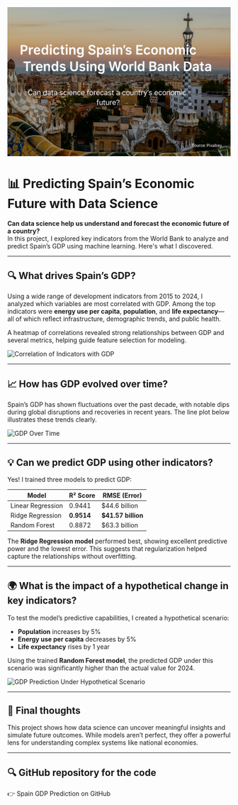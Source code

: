 
![Predicting Spain's Economic Trends Using World Bank Data](https://github.com/danirzrz/spain-gdp-prediction-v2/blob/main/spain_economy_banner.jpg)

# 📊 Predicting Spain’s Economic Future with Data Science

**Can data science help us understand and forecast the economic future of a country?**  
In this project, I explored key indicators from the World Bank to analyze and predict Spain’s GDP using machine learning. Here's what I discovered.

---

## 🔍 What drives Spain’s GDP?

Using a wide range of development indicators from 2015 to 2024, I analyzed which variables are most correlated with GDP. Among the top indicators were **energy use per capita**, **population**, and **life expectancy**—all of which reflect infrastructure, demographic trends, and public health.

A heatmap of correlations revealed strong relationships between GDP and several metrics, helping guide feature selection for modeling.

![Correlation of Indicators with GDP](https://eu-prod.asyncgw.teams.microsoft.com/v1/objects/0-weu-d11-86a4df61534b7a6728feb8f2c80c6a91/views/original/generated_image.png)

---

## 📈 How has GDP evolved over time?

Spain’s GDP has shown fluctuations over the past decade, with notable dips during global disruptions and recoveries in recent years. The line plot below illustrates these trends clearly.

![GDP Over Time](https://eu-prod.asyncgw.teams.microsoft.com/v1/objects/0-weu-d21-912082417ac0720c9de8e471d6617139/views/original/generated_image.png)

---

## 💡 Can we predict GDP using other indicators?

Yes! I trained three models to predict GDP:

| Model              | R² Score | RMSE (Error)       |
|--------------------|----------|--------------------|
| Linear Regression  | 0.9441   | \$44.6 billion     |
| Ridge Regression   | **0.9514** | **\$41.57 billion** |
| Random Forest      | 0.8872   | \$63.3 billion     |

The **Ridge Regression model** performed best, showing excellent predictive power and the lowest error. This suggests that regularization helped capture the relationships without overfitting.

---

## 🌍 What is the impact of a hypothetical change in key indicators?

To test the model’s predictive capabilities, I created a hypothetical scenario:

- **Population** increases by 5%
- **Energy use per capita** decreases by 5%
- **Life expectancy** rises by 1 year

Using the trained **Random Forest model**, the predicted GDP under this scenario was significantly higher than the actual value for 2024.

![GDP Prediction Under Hypothetical Scenario](https://eu-prod.asyncgw.teams.microsoft.com/v1/objects/0-weu-d15-57d9f7ba0cb112da6f31348c122db3aa/views/original/generated_image.png)

---

## 🧠 Final thoughts

This project shows how data science can uncover meaningful insights and simulate future outcomes. While models aren’t perfect, they offer a powerful lens for understanding complex systems like national economies.

---

## 🔍 GitHub repository for the code
👉 Spain GDP Prediction on GitHub
